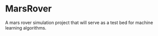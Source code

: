 # MarsRover
A mars rover simulation project that will serve as a test bed for machine learning algorithms.
